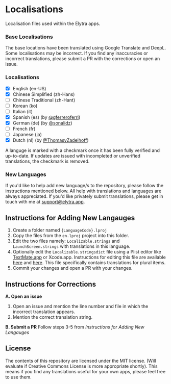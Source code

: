 # Localisations
Localisation files used within the Elytra apps.

### Base Localisations
The base locations have been translated using Google Translate and DeepL. Some localisations may be incorrect. If you find any inaccuracies or incorrect translations, please submit a PR with the corrections or open an issue. 

### Localisations
- [x] English (en-US)
- [x] Chinese Simplified (zh-Hans)
- [ ] Chinese Traditional (zh-Hant)
- [ ] Korean (ko)
- [ ] Italian (it)
- [x] Spanish (es) (by [@gferreroferri](https://github.com/gferreroferri))
- [x] German (de) (by [@sonalidz](https://github.com/sonalidz))
- [ ] French (fr)
- [ ] Japanese (ja)
- [x] Dutch (nl) (by [@ThomasvZadelhoff](https://github.com/ThomasvZadelhoff))

A languge is marked with a checkmark once it has been fully verified and up-to-date. If updates are issued with incompleted or unverified translations, the checkmark is removed. 

### New Languages
If you'd like to help add new language/s to the repository, please follow the instructions mentioned below. All help with translations and languages are always appreciated. If you'd like privately submit translations, please get in touch with me at [support@elytra.app](support@elytra.app).

## Instructions for Adding New Langauges 
1. Create a folder named `{LanguageCode}.lproj`
2. Copy the files from the `en.lproj` project into this folder. 
3. Edit the two files namely: `Localizable.strings` and `LaunchScreen.strings` with translations in this language. 
4. Optionally edit the `Localizable.stringsdict` file using a Plist editor like [TextMate.app](https://macromates.com) or Xcode.app. Instructions for editing this file are available [here](https://developer.apple.com/library/archive/documentation/MacOSX/Conceptual/BPInternational/StringsdictFileFormat/StringsdictFileFormat.html) and [here](https://developer.apple.com/documentation/xcode/localizing-strings-that-contain-plurals). This file specifically contains translations for plural items. 
5. Commit your changes and open a PR with your changes. 

## Instructions for Corrections
**A. Open an issue** 
1. Open an issue and mention the line number and file in which the incorrect translation appears.
2. Mention the correct translation string. 

**B. Submit a PR**
Follow steps 3-5 from *Instructions for Adding New Langauges* 

## License
The contents of this repository are licensed under the MIT license. (Will evaluate if Creative Commons License is more appropriate shortly). 
This means if you find any translations useful for your own apps, please feel free to use them.
